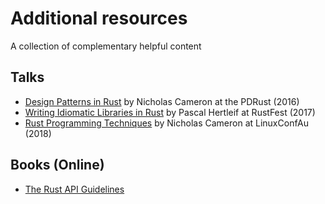# Additional resources

A collection of complementary helpful content

## Talks

- [Design Patterns in Rust](https://www.youtube.com/watch?v=Pm_oO0N5B9k) by
  Nicholas Cameron at the PDRust (2016)
- [Writing Idiomatic Libraries in Rust](https://www.youtube.com/watch?v=0zOg8_B71gE)
  by Pascal Hertleif at RustFest (2017)
- [Rust Programming Techniques](https://www.youtube.com/watch?v=vqavdUGKeb4) by
  Nicholas Cameron at LinuxConfAu (2018)

## Books (Online)

- [The Rust API Guidelines](https://rust-lang.github.io/api-guidelines)
